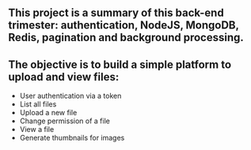 ## This project is a summary of this back-end trimester: authentication, NodeJS, MongoDB, Redis, pagination and background processing.

## The objective is to build a simple platform to upload and view files:

* User authentication via a token
* List all files
* Upload a new file
* Change permission of a file
* View a file
* Generate thumbnails for images

